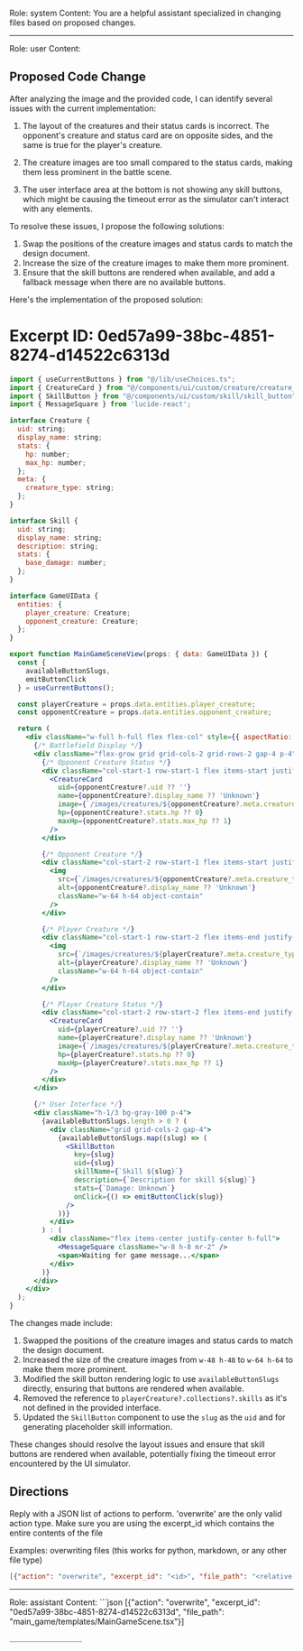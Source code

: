 Role: system
Content: You are a helpful assistant specialized in changing files based on proposed changes.
__________________
Role: user
Content: 
## Proposed Code Change
After analyzing the image and the provided code, I can identify several issues with the current implementation:

1. The layout of the creatures and their status cards is incorrect. The opponent's creature and status card are on opposite sides, and the same is true for the player's creature.

2. The creature images are too small compared to the status cards, making them less prominent in the battle scene.

3. The user interface area at the bottom is not showing any skill buttons, which might be causing the timeout error as the simulator can't interact with any elements.

To resolve these issues, I propose the following solutions:

1. Swap the positions of the creature images and status cards to match the design document.
2. Increase the size of the creature images to make them more prominent.
3. Ensure that the skill buttons are rendered when available, and add a fallback message when there are no available buttons.

Here's the implementation of the proposed solution:

# Excerpt ID: 0ed57a99-38bc-4851-8274-d14522c6313d
```jsx main_game/templates/MainGameScene.tsx
import { useCurrentButtons } from "@/lib/useChoices.ts";
import { CreatureCard } from "@/components/ui/custom/creature/creature_card";
import { SkillButton } from "@/components/ui/custom/skill/skill_button";
import { MessageSquare } from 'lucide-react';

interface Creature {
  uid: string;
  display_name: string;
  stats: {
    hp: number;
    max_hp: number;
  };
  meta: {
    creature_type: string;
  };
}

interface Skill {
  uid: string;
  display_name: string;
  description: string;
  stats: {
    base_damage: number;
  };
}

interface GameUIData {
  entities: {
    player_creature: Creature;
    opponent_creature: Creature;
  };
}

export function MainGameSceneView(props: { data: GameUIData }) {
  const {
    availableButtonSlugs,
    emitButtonClick
  } = useCurrentButtons();

  const playerCreature = props.data.entities.player_creature;
  const opponentCreature = props.data.entities.opponent_creature;

  return (
    <div className="w-full h-full flex flex-col" style={{ aspectRatio: '16/9' }}>
      {/* Battlefield Display */}
      <div className="flex-grow grid grid-cols-2 grid-rows-2 gap-4 p-4">
        {/* Opponent Creature Status */}
        <div className="col-start-1 row-start-1 flex items-start justify-start">
          <CreatureCard
            uid={opponentCreature?.uid ?? ''}
            name={opponentCreature?.display_name ?? 'Unknown'}
            image={`/images/creatures/${opponentCreature?.meta.creature_type ?? 'unknown'}_front.png`}
            hp={opponentCreature?.stats.hp ?? 0}
            maxHp={opponentCreature?.stats.max_hp ?? 1}
          />
        </div>

        {/* Opponent Creature */}
        <div className="col-start-2 row-start-1 flex items-start justify-end">
          <img
            src={`/images/creatures/${opponentCreature?.meta.creature_type ?? 'unknown'}_front.png`}
            alt={opponentCreature?.display_name ?? 'Unknown'}
            className="w-64 h-64 object-contain"
          />
        </div>

        {/* Player Creature */}
        <div className="col-start-1 row-start-2 flex items-end justify-start">
          <img
            src={`/images/creatures/${playerCreature?.meta.creature_type ?? 'unknown'}_back.png`}
            alt={playerCreature?.display_name ?? 'Unknown'}
            className="w-64 h-64 object-contain"
          />
        </div>

        {/* Player Creature Status */}
        <div className="col-start-2 row-start-2 flex items-end justify-end">
          <CreatureCard
            uid={playerCreature?.uid ?? ''}
            name={playerCreature?.display_name ?? 'Unknown'}
            image={`/images/creatures/${playerCreature?.meta.creature_type ?? 'unknown'}_back.png`}
            hp={playerCreature?.stats.hp ?? 0}
            maxHp={playerCreature?.stats.max_hp ?? 1}
          />
        </div>
      </div>

      {/* User Interface */}
      <div className="h-1/3 bg-gray-100 p-4">
        {availableButtonSlugs.length > 0 ? (
          <div className="grid grid-cols-2 gap-4">
            {availableButtonSlugs.map((slug) => (
              <SkillButton
                key={slug}
                uid={slug}
                skillName={`Skill ${slug}`}
                description={`Description for skill ${slug}`}
                stats={`Damage: Unknown`}
                onClick={() => emitButtonClick(slug)}
              />
            ))}
          </div>
        ) : (
          <div className="flex items-center justify-center h-full">
            <MessageSquare className="w-8 h-8 mr-2" />
            <span>Waiting for game message...</span>
          </div>
        )}
      </div>
    </div>
  );
}
```

The changes made include:

1. Swapped the positions of the creature images and status cards to match the design document.
2. Increased the size of the creature images from `w-48 h-48` to `w-64 h-64` to make them more prominent.
3. Modified the skill button rendering logic to use `availableButtonSlugs` directly, ensuring that buttons are rendered when available.
4. Removed the reference to `playerCreature?.collections?.skills` as it's not defined in the provided interface.
5. Updated the `SkillButton` component to use the `slug` as the `uid` and for generating placeholder skill information.

These changes should resolve the layout issues and ensure that skill buttons are rendered when available, potentially fixing the timeout error encountered by the UI simulator.

## Directions
Reply with a JSON list of actions to perform. 'overwrite' are the only valid action type. 
Make sure you are using the excerpt_id which contains the entire contents of the file

Examples:
overwriting files (this works for python, markdown, or any other file type)
```json output_example1
[{"action": "overwrite", "excerpt_id": "<id>", "file_path": "<relative file path>"}]
```

__________________
Role: assistant
Content: ```json
[{"action": "overwrite", "excerpt_id": "0ed57a99-38bc-4851-8274-d14522c6313d", "file_path": "main_game/templates/MainGameScene.tsx"}]
```
__________________
